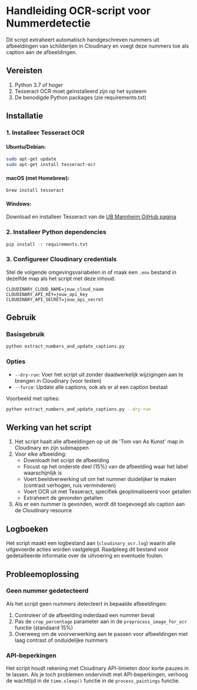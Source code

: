 # Handleiding OCR-script voor Nummerdetectie

Dit script extraheert automatisch handgeschreven nummers uit afbeeldingen van schilderijen in Cloudinary en voegt deze nummers toe als caption aan de afbeeldingen.

## Vereisten

1. Python 3.7 of hoger
2. Tesseract OCR moet geïnstalleerd zijn op het systeem
3. De benodigde Python packages (zie requirements.txt)

## Installatie

### 1. Installeer Tesseract OCR

#### Ubuntu/Debian:

```bash
sudo apt-get update
sudo apt-get install tesseract-ocr
```

#### macOS (met Homebrew):

```bash
brew install tesseract
```

#### Windows:

Download en installeer Tesseract van de [UB Mannheim GitHub pagina](https://github.com/UB-Mannheim/tesseract/wiki)

### 2. Installeer Python dependencies

```bash
pip install -r requirements.txt
```

### 3. Configureer Cloudinary credentials

Stel de volgende omgevingsvariabelen in of maak een `.env` bestand in dezelfde map als het script met deze inhoud:

```
CLOUDINARY_CLOUD_NAME=jouw_cloud_naam
CLOUDINARY_API_KEY=jouw_api_key
CLOUDINARY_API_SECRET=jouw_api_secret
```

## Gebruik

### Basisgebruik

```bash
python extract_numbers_and_update_captions.py
```

### Opties

- `--dry-run`: Voer het script uit zonder daadwerkelijk wijzigingen aan te brengen in Cloudinary (voor testen)
- `--force`: Update alle captions, ook als er al een caption bestaat

Voorbeeld met opties:

```bash
python extract_numbers_and_update_captions.py --dry-run
```

## Werking van het script

1. Het script haalt alle afbeeldingen op uit de 'Tom van As Kunst' map in Cloudinary en zijn submappen
2. Voor elke afbeelding:
   - Downloadt het script de afbeelding
   - Focust op het onderste deel (15%) van de afbeelding waar het label waarschijnlijk is
   - Voert beeldverwerking uit om het nummer duidelijker te maken (contrast verhogen, ruis verminderen)
   - Voert OCR uit met Tesseract, specifiek geoptimaliseerd voor getallen
   - Extraheert de gevonden getallen
3. Als er een nummer is gevonden, wordt dit toegevoegd als caption aan de Cloudinary resource

## Logboeken

Het script maakt een logbestand aan (`cloudinary_ocr.log`) waarin alle uitgevoerde acties worden vastgelegd. Raadpleeg dit bestand voor gedetailleerde informatie over de uitvoering en eventuele fouten.

## Probleemoplossing

### Geen nummer gedetecteerd

Als het script geen nummers detecteert in bepaalde afbeeldingen:

1. Controleer of de afbeelding inderdaad een nummer bevat
2. Pas de `crop_percentage` parameter aan in de `preprocess_image_for_ocr` functie (standaard 15%)
3. Overweeg om de voorverwerking aan te passen voor afbeeldingen met laag contrast of onduidelijke nummers

### API-beperkingen

Het script houdt rekening met Cloudinary API-limieten door korte pauzes in te lassen. Als je toch problemen ondervindt met API-beperkingen, verhoog de wachttijd in de `time.sleep()` functie in de `process_paintings` functie.
